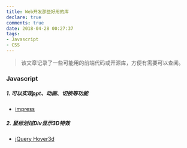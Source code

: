 ```yaml
---
title: Web开发那些好用的库
declare: true
comments: true
date: 2018-04-28 00:27:37
tags:
- Javascript
- CSS
---
```


> 该文章记录了一些可能用的前端代码或开源库，方便有需要可以查阅。

### Javascript

##### 1. 可以实现ppt、动画、切换等功能

- [impress](https://github.com/impress/impress.js)

##### 2. 鼠标划过Div显示3D特效

- [jQuery Hover3d](https://github.com/ariona/hover3d)

